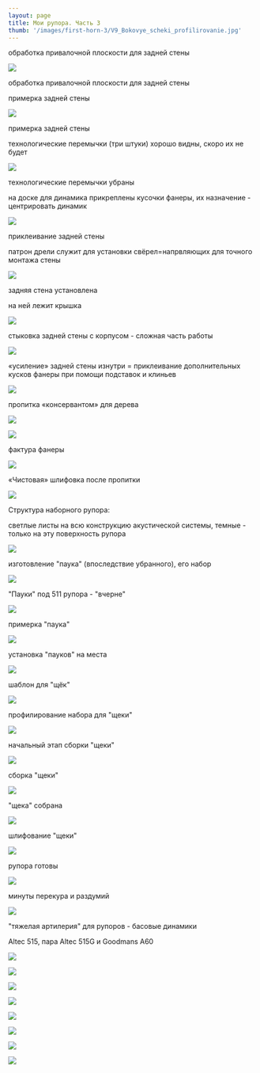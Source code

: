 ```yaml
---
layout: page
title: Мои рупора. Часть 3
thumb: '/images/first-horn-3/V9_Bokovye_scheki_profilirovanie.jpg'
---
```


обработка привалочной плоскости для задней стены

![](/images/first-horn-3/V3_obrabotka_privalochnoi_ploskosti_2.jpg)

обработка привалочной плоскости для задней стены

примерка задней стены

![](/images/first-horn-3/V3_obrabotka_privalochnoi_ploskosti_11.jpg)

примерка задней стены

технологические перемычки (три штуки) хорошо видны, скоро их не будет

![](/images/first-horn-3/V3_obrabotka_privalochnoi_ploskost-99077.jpg)

технологические перемычки убраны

на доске для динамика прикреплены кусочки фанеры, их назначение - центрировать динамик

![](/images/first-horn-3/V3_obrabotka_privalochnoi_ploskost-43582.jpg)

приклеивание задней стены

патрон дрели служит для установки свёрел=напрвляющих для точного монтажа стены

![](/images/first-horn-3/V5_Prikleivanie_zadnei_stenki.jpg)

задняя стена установлена

на ней лежит крышка

![](/images/first-horn-3/V4_zad_stenka_i_kryshka.jpg)

cтыковка задней стены с корпусом - сложная часть работы

![](/images/first-horn-3/V5_Stykovka_zadnei_stenki_s_korpusom.jpg)

«усиление» задней стены изнутри = приклеивание дополнительных кусков фанеры при помощи подставок и клиньев

![](/images/first-horn-3/V5_usilenie_z_kr_iznutr.jpg)

пропитка «консервантом» для дерева

![](/images/first-horn-3/V6_Propitka_1.jpg)

![](/images/first-horn-3/V6_Propitka_2.jpg)

фактура фанеры

![](/images/first-horn-3/V6_Faktura_fanery_3)

«Чистовая» шлифовка после пропитки

![](/images/first-horn-3/V6_CHistovaya_shlifovka_posle_propitki_1.jpg)

Структура наборного рупора: 

светлые листы на всю конструкцию акустической системы, темные - только на эту поверхность рупора

![](/images/first-horn-3/V7_Struktura_NR_svetlye_listy_na_v-57294.jpg)

изготовление "паука" (впоследствие убранного), его набор

![](/images/first-horn-3/V8_Pauk_pod_511_rupor_nabor_1.jpg)

"Пауки" под 511 рупора - "вчерне"

![](/images/first-horn-3/V8_Pauki_pod_511_rupora_vcherne.jpg)

примерка "паука"

![](/images/first-horn-3/V8_Pauk_pod_511_rupor_primerka.jpg)

установка "пауков" на места

![](/images/first-horn-3/V8_pauki_ustanovka.jpg)

шаблон для "щёк"

![](/images/first-horn-3/V9_Bokovye_scheki_shablon.jpg)

профилирование набора для "щеки"

![](/images/first-horn-3/V9_Bokovye_scheki_profilirovanie.jpg)

начальный этап сборки "щеки"

![](/images/first-horn-3/V9_Bokovye_scheki_nachalo_nabora.jpg)

сборка "щеки"

![](/images/first-horn-3/V9_krep_scheki.jpg)

"щека" собрана

![](/images/first-horn-3/V9_scheka_gotova.jpg)

шлифование "щеки"

![](/images/first-horn-3/V9_shlif_scheki.jpg)

рупора готовы

![](/images/first-horn-3/Zakonchil_1.jpg)

минуты перекура и раздумий

![](/images/first-horn-3/V999_minuty_razdumii.jpg)

"тяжелая артилерия" для рупоров - басовые динамики

Altec 515, пара Altec 515G и Goodmans A60

![](/images/first-horn-3/IMG_7520.jpg)

![](/images/first-horn-3/IMG_7518.jpg)

![](/images/first-horn-3/IMG_75322.jpg)

![](/images/first-horn-3/IMG_7526.jpg)

![](/images/first-horn-3/IMG_7530.jpg)

![](/images/first-horn-3/IMG_7521.jpg)

![](/images/first-horn-3/IMG_7527.jpg)

![](/images/first-horn-3/IMG_7523.jpg)
